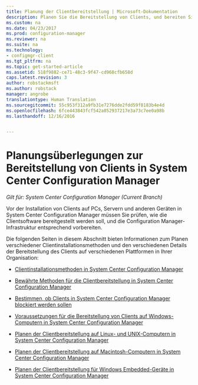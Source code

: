 ```yaml
---
title: Planung der Clientbereitstellung | Microsoft-Dokumentation
description: Planen Sie die Bereitstellung von Clients, und bereiten Sie die Infrastruktur in System Center Configuration Manager vor.
ms.custom: na
ms.date: 04/23/2017
ms.prod: configuration-manager
ms.reviewer: na
ms.suite: na
ms.technology:
- configmgr-client
ms.tgt_pltfrm: na
ms.topic: get-started-article
ms.assetid: 518f9882-ce71-48c3-9f47-cd968cfb658d
caps.latest.revision: 3
author: robstackmsft
ms.author: robstack
manager: angrobe
translationtype: Human Translation
ms.sourcegitcommit: 55c953f312a9fb31e7276dde2fdd59f8183b4e4d
ms.openlocfilehash: 6fce443843fcf542a852937217e3a73c7ee0a98b
ms.lasthandoff: 12/16/2016


---
```

# <a name="planning-considerations-for-deploying-clients-in-system-center-configuration-manager"></a>Planungsüberlegungen zur Bereitstellung von Clients in System Center Configuration Manager

*Gilt für: System Center Configuration Manager (Current Branch)*

Vor der Installation von Clients auf PCs, Servern und anderen Geräten in System Center Configuration Manager müssen Sie prüfen, wie die Clientsoftware bereitgestellt werden soll, und die Configuration Manager-Infrastruktur entsprechend vorbereiten.  

 Die folgenden Seiten in diesem Abschnitt bieten Informationen zum Planen verschiedener Clientinstallationsmethoden und den verschiedenen Details der Bereitstellung des Clients auf verschiedenen Plattformen in Ihrer Organisation:  

-   [Clientinstallationsmethoden in System Center Configuration Manager](../../../../core/clients/deploy/plan/client-installation-methods.md)  

-   [Bewährte Methoden für die Clientbereitstellung in System Center Configuration Manager](../../../../core/clients/deploy/plan/best-practices-for-client-deployment.md)  

-   [Bestimmen, ob Clients in System Center Configuration Manager blockiert werden sollen](../../../../core/clients/deploy/plan/determine-whether-to-block-clients.md)  

-   [Voraussetzungen für die Bereitstellung von Clients auf Windows-Computern in System Center Configuration Manager](../../../../core/clients/deploy/prerequisites-for-deploying-clients-to-windows-computers.md)  

-   [Planen der Clientbereitstellung auf Linux- und UNIX-Computern in System Center Configuration Manager](../../../../core/clients/deploy/plan/planning-for-client-deployment-to-linux-and-unix-computers.md)  

-   [Planen der Clientbereitstellung auf Macintosh-Computern in System Center Configuration Manager](../../../../core/clients/deploy/plan/planning-for-client-deployment-to-mac-computers.md)  

-   [Planen der Clientbereitstellung für Windows Embedded-Geräte in System Center Configuration Manager](../../../../core/clients/deploy/plan/planning-for-client-deployment-to-windows-embedded-devices.md)  

